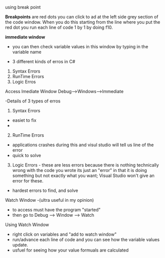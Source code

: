 using break point


**Breakpoints** are red dots you can click to ad at the left side grey section of the code window. When you do this starting from the line where you put the red dot you run each line of code 1 by 1 by doing f10.

**immediate window**
- you can then check variable values in this window by typing in the variable name 

- 3 different kinds of erros in C#
1. Syntax Errors 
2. RunTime Errors
3. Logic Erros

Access Imediate Window
Debug-->Windows-->Immediate


-Details of 3 types of erros
1. Syntax Errors 
- easiet to fix
-

2. RunTime Errors
- applications crashes during this and visul studio will tell us line of the error
- quick to solve 


3. Logic Errors - these are less errors because there is nothing technically wrong with the code you wrote its just an "error" in that it is doing something but not exactly what you want; Visual Studio won't give an error for these.
- hardest errors to find, and solve


Watch Window -(ultra useful in my opinion)
- to access must have the program "started" 
- then go to Debug --> Window --> Watch

Using Watch Window
- right click on variables and "add to watch window"
- run/advance each line of code and you can see how the variable
  values update.
- usfuel for seeing how your value formuals are calculated

